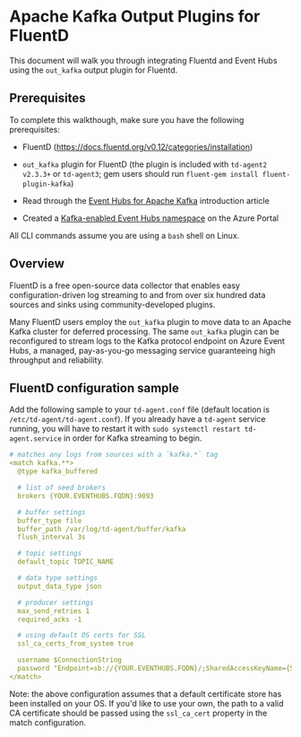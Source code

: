 # Apache Kafka Output Plugins for FluentD

This document will walk you through integrating Fluentd and Event Hubs using the `out_kafka` output plugin for Fluentd.

## Prerequisites

To complete this walkthough, make sure you have the following prerequisites:

- FluentD (https://docs.fluentd.org/v0.12/categories/installation)

- `out_kafka` plugin for FluentD (the plugin is included with `td-agent2 v2.3.3+` or `td-agent3`; gem users should run `fluent-gem install fluent-plugin-kafka`)

- Read through the [Event Hubs for Apache Kafka](https://docs.microsoft.com/azure/event-hubs/event-hubs-for-kafka-ecosystem-overview) introduction article

- Created a [Kafka-enabled Event Hubs namespace](https://docs.microsoft.com/azure/event-hubs/event-hubs-create) on the Azure Portal

All CLI commands assume you are using a `bash` shell on Linux.

## Overview

FluentD is a free open-source data collector that enables easy configuration-driven log streaming to and from over six hundred data sources and sinks using community-developed plugins.

Many FluentD users employ the `out_kafka` plugin to move data to an Apache Kafka cluster for deferred processing.  The same `out_kafka` plugin can be reconfigured to stream logs to the Kafka protocol endpoint on Azure Event Hubs, a managed, pay-as-you-go messaging service guaranteeing high throughput and reliability.

## FluentD configuration sample

Add the following sample to your `td-agent.conf` file (default location is `/etc/td-agent/td-agent.conf`).  If you already have a `td-agent` service running, you will have to restart it with `sudo systemctl restart td-agent.service` in order for Kafka streaming to begin.

```yaml
# matches any logs from sources with a `kafka.*` tag
<match kafka.**>
  @type kafka_buffered

  # list of seed brokers
  brokers {YOUR.EVENTHUBS.FQDN}:9093

  # buffer settings
  buffer_type file
  buffer_path /var/log/td-agent/buffer/kafka
  flush_interval 3s

  # topic settings
  default_topic TOPIC_NAME

  # data type settings
  output_data_type json

  # producer settings
  max_send_retries 1
  required_acks -1

  # using default OS certs for SSL
  ssl_ca_certs_from_system true

  username $ConnectionString
  password "Endpoint=sb://{YOUR.EVENTHUBS.FQDN}/;SharedAccessKeyName={SHARED.ACCESS.KEY.NAME};SharedAccessKey={SHARED.ACCESS.KEY}"
</match>
```

Note: the above configuration assumes that a default certificate store has been installed on your OS.  If you'd like to use your own, the path to a valid CA certificate should be passed using the `ssl_ca_cert` property in the match configuration.